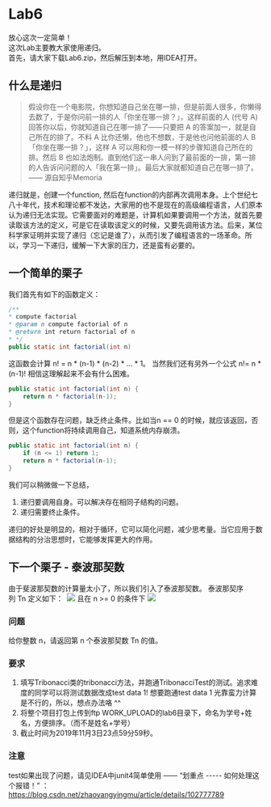 # Lab6
放心这次一定简单！<br/>
这次Lab主要教大家使用递归。<br/>
首先，请大家下载Lab6.zip，然后解压到本地，用IDEA打开。

## 什么是递归
> 假设你在一个电影院，你想知道自己坐在哪一排，但是前面人很多，你懒得去数了，于是你问前一排的人「你坐在哪一排？」，这样前面的人 (代号 A) 回答你以后，你就知道自己在哪一排了——只要把 A 的答案加一，就是自己所在的排了。不料 A 比你还懒，他也不想数，于是他也问他前面的人 B「你坐在哪一排？」，这样 A 可以用和你一模一样的步骤知道自己所在的排。然后 B 也如法炮制。直到他们这一串人问到了最前面的一排，第一排的人告诉问问题的人「我在第一排」。最后大家就都知道自己在哪一排了。 <br/>
—— 源自知乎Memoria

递归就是，创建一个function, 然后在function的内部再次调用本身。上个世纪七八十年代，技术和理论都不发达，大家用的也不是现在的高级编程语言，人们原本认为递归无法实现。它需要面对的难题是，计算机如果要调用一个方法，就首先要读取该方法的定义，可是它在读取该定义的时候，又要先调用该方法。后来，某位科学家证明并实现了递归（忘记是谁了），从而引发了编程语言的一场革命。所以，学习一下递归，缓解一下大家的压力，还是蛮有必要的。

## 一个简单的栗子
我们首先有如下的函数定义：
```java
/**
* compute factorial
* @param n compute factorial of n
* @return int return factorial of n
* */
public static int factorial(int n)
```
这函数会计算 n! = n * (n-1) * (n-2) * ... * 1。
当然我们还有另外一个公式 n!= n * (n-1)!
相信这理解起来不会有什么困难。

```java
public static int factorial(int n) {
    return n * factorial(n-1);
}
```
但是这个函数存在问题，缺乏终止条件。比如当n == 0 的时候，就应该返回，否则，这个function将持续调用自己，知道系统内存崩溃。
```java
public static int factorial(int n) {
    if (n <= 1) return 1;
    return n * factorial(n-1);
}
```
我们可以稍微做一下总结，
1. 递归要调用自身。可以解决存在相同子结构的问题。
2. 递归需要终止条件。

递归的好处是明显的，相对于循环，它可以简化问题，减少思考量。当它应用于数据结构的分治思想时，它能够发挥更大的作用。

## 下一个栗子 - 泰波那契数
由于斐波那契数的计算量太小了，所以我们引入了泰波那契数。
泰波那契序列 Tn 定义如下： 
<img src="http://chart.googleapis.com/chart?cht=tx&chl= $$T_0$$ = 0,$$T_1$$ = 1, $$T_2$$ = 1" style="border:none;">
且在 n >= 0 的条件下 
<img src="http://chart.googleapis.com/chart?cht=tx&chl= $$T_{n+3}$$ = $$T_n$$ + $$T_{n+1}$$ + $$T_{n+2}$$" style="border:none;">

### 问题
给你整数 n，请返回第 n 个泰波那契数 Tn 的值。

### 要求
1. 填写Tribonacci类的tribonacci方法，并跑通TribonacciTest的测试。追求难度的同学可以将测试数据改成test data 1! 想要跑通test data 1 光靠蛮力计算是不行的，所以，想点办法咯 ^^
2. 将整个项目打包上传到ftp WORK_UPLOAD的lab6目录下，命名为学号+姓名，方便排序。（而不是姓名+学号）
3. 截止时间为2019年11月3日23点59分59秒。

### 注意
test如果出现了问题，请见IDEA中junit4简单使用 —— “划重点 ----- 如何处理这个报错！” ： https://blog.csdn.net/zhaoyangyingmu/article/details/102777789







